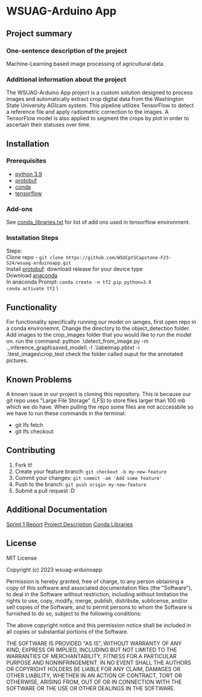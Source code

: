  # WSUAG-Arduino App

## Project summary

### One-sentence description of the project
Machine-Learning based image processing of agricultural data.

### Additional information about the project
The WSUAG-Arduino App project is a custom solution designed to process images and automatically extract crop digital data from the Washington State University AGIcam system. This pipeline utilizes TensorFlow to detect a reference file and apply radiometric correction to the images. A TensorFlow model is also applied to segment the crops by plot in order to ascertain their statuses over time.


## Installation

### Prerequisites

- [python 3.9](https://www.python.org/downloads/release/python-390/)
- [protobuf](https://github.com/protocolbuffers/protobuf/releases)
- [conda](https://docs.conda.io/projects/conda/en/latest/user-guide/install/download.html)
- [tensorflow](https://github.com/tensorflow/models)

### Add-ons

See [conda_libraries.txt](https://github.com/WSUCptSCapstone-F23-S24/wsuag-arduinoapp/blob/main/conda_libraries.txt) for list of add ons used in tensorflow environment.

### Installation Steps

Steps: \
Clone repo - `git clone https://github.com/WSUCptSCapstone-F23-S24/wsuag-arduinoapp.git` \
Install [protobuf](https://github.com/protocolbuffers/protobuf/releases): download release for your device type \
Download [anaconda](https://www.anaconda.com/) \
In anaconda Prompt: 
  `conda create -n tf2 pip python=3.9` \
  `conda activate tf2` \


## Functionality

For functionality specifically running our model on iamges, first open repo in a conda environemnt. 
Change the directory to the object_detection folder.
Add images to the crop_images folder that you would like to run the model on.
run the command: python .\detect_from_image.py -m ._inference_graph\saved_model\ -l .\labelmap.pbtxt -i .\test_images\crop_test
check the folder called ouput for the annotated pictures.


## Known Problems

A known issue in our project is cloning this repository. This is because our git repo uses "Large File Storage" (LFS) to store files larger than 100 mb which we do have.
When pulling the repo some files are not acccessbile so we have to run these commands in the terminal:
- git lfs fetch
- git lfs checkout


## Contributing

1. Fork it!
2. Create your feature branch: `git checkout -b my-new-feature`
3. Commit your changes: `git commit -am 'Add some feature'`
4. Push to the branch: `git push origin my-new-feature`
5. Submit a pull request :D

## Additional Documentation

  [Sprint 1 Report](https://github.com/WSUCptSCapstone-F23-S24/wsuag-arduinoapp/blob/main/sprint_report.md)
  [Project Description](https://github.com/WSUCptSCapstone-F23-S24/wsuag-arduinoapp/blob/main/Project_Description.pdf)
  [Conda Libraries](https://github.com/WSUCptSCapstone-F23-S24/wsuag-arduinoapp/blob/main/conda_libraries.txt)

## License
MIT License

Copyright (c) 2023 wsuag-arduinoapp

Permission is hereby granted, free of charge, to any person obtaining a copy
of this software and associated documentation files (the "Software"), to deal
in the Software without restriction, including without limitation the rights
to use, copy, modify, merge, publish, distribute, sublicense, and/or sell
copies of the Software, and to permit persons to whom the Software is
furnished to do so, subject to the following conditions:

The above copyright notice and this permission notice shall be included in all
copies or substantial portions of the Software.

THE SOFTWARE IS PROVIDED "AS IS", WITHOUT WARRANTY OF ANY KIND, EXPRESS OR
IMPLIED, INCLUDING BUT NOT LIMITED TO THE WARRANTIES OF MERCHANTABILITY,
FITNESS FOR A PARTICULAR PURPOSE AND NONINFRINGEMENT. IN NO EVENT SHALL THE
AUTHORS OR COPYRIGHT HOLDERS BE LIABLE FOR ANY CLAIM, DAMAGES OR OTHER
LIABILITY, WHETHER IN AN ACTION OF CONTRACT, TORT OR OTHERWISE, ARISING FROM,
OUT OF OR IN CONNECTION WITH THE SOFTWARE OR THE USE OR OTHER DEALINGS IN THE
SOFTWARE.
